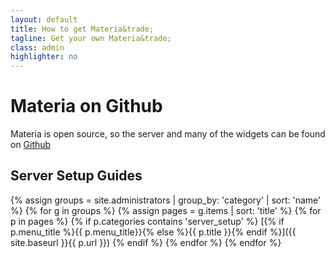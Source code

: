 ```yaml
---
layout: default
title: How to get Materia&trade;
tagline: Get your own Materia&trade;
class: admin
highlighter: no
---
```

# Materia on Github

Materia is open source, so the server and many of the widgets can be found on [Github](https://github.com/ucfopen/Materia)

## Server Setup Guides

{% assign groups = site.administrators | group_by: 'category' | sort: 'name' %}
{% for g in groups %}
	{% assign pages = g.items | sort: 'title' %}
	{% for p in pages %}
		{% if p.categories contains 'server_setup' %}
[{% if p.menu_title %}{{ p.menu_title}}{% else %}{{ p.title }}{% endif %}]({{ site.baseurl }}{{ p.url }})
		{% endif %}
	{% endfor %}
{% endfor %}

